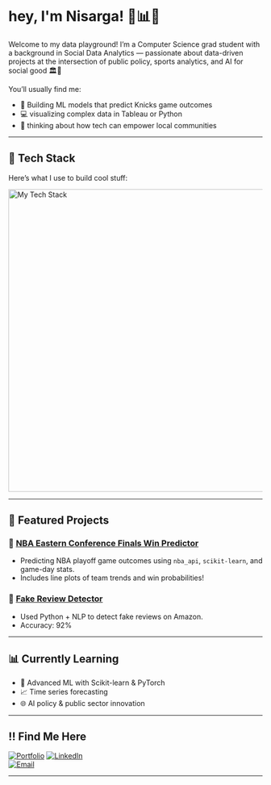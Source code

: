 # hey, I'm Nisarga! 🌱📊✨

Welcome to my data playground! I’m a Computer Science grad student with a background in Social Data Analytics — passionate about data-driven projects at the intersection of public policy, sports analytics, and AI for social good 🏛️🏀

You’ll usually find me:
- 🏀 Building ML models that predict Knicks game outcomes
- 💻 visualizing complex data in Tableau or Python
- 🌇 thinking about how tech can empower local communities

---

## 🔧 Tech Stack
Here’s what I use to build cool stuff:

<img src="https://skillicons.dev/icons?i=python,sklearn,tableau,pandas,numpy,html,css,js,git,github,r" alt="My Tech Stack" width="600"/>

---

## 📂 Featured Projects

### 🏀 [NBA Eastern Conference Finals Win Predictor](https://github.com/nisargakadam/nba-ecf-win-predictor)
- Predicting NBA playoff game outcomes using `nba_api`, `scikit-learn`, and game-day stats.
-  Includes line plots of team trends and win probabilities!


### 🧠 [Fake Review Detector](https://github.com/nisargakadam/Influence-of-Fake-Reviews-on-Quality-Amazon-Product-Recommendation)
- Used Python + NLP to detect fake reviews on Amazon.  
- Accuracy: 92% 
---

## 📊 Currently Learning
- 🐍 Advanced ML with Scikit-learn & PyTorch
- 📈 Time series forecasting
- 🌐 AI policy & public sector innovation

---

## ‼️ Find Me Here

[![Portfolio](https://img.shields.io/badge/Portfolio-%230077B5?style=for-the-badge&logo=google-chrome&logoColor=white)](https://nisargakadam.github.io) 
[![LinkedIn](https://img.shields.io/badge/LinkedIn-%230077B5?style=for-the-badge&logo=linkedin&logoColor=white)](https://www.linkedin.com/in/nisarga-kadam/)  
[![Email](https://img.shields.io/badge/Email-nisargakadam@gmail.com-%23EA4335?style=for-the-badge&logo=gmail&logoColor=white)](mailto:nisargakadam@gmail.com)

---
